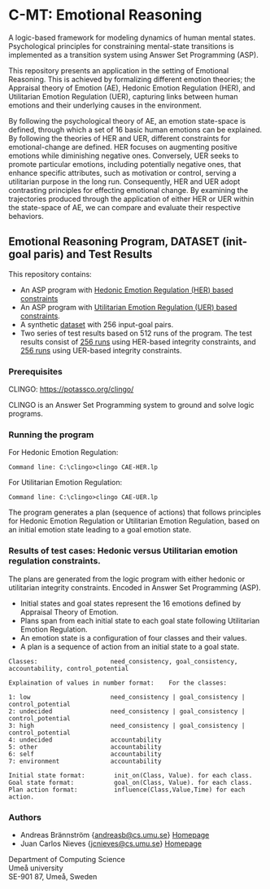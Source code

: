 # C-MT: Emotional Reasoning
A logic-based framework for modeling dynamics of human mental states. Psychological principles for constraining mental-state transitions is implemented as a transition system using Answer Set Programming (ASP). 

This repository presents an application in the setting of Emotional Reasoning. This is achieved by formalizing different emotion theories; the Appraisal theory of Emotion (AE), Hedonic Emotion Regulation (HER), and Utilitarian Emotion Regulation (UER), capturing links between human emotions and their underlying causes in the environment. 

By following the psychological theory of AE, an emotion state-space is defined, through which a set of 16 basic human emotions can be explained. By following the theories of HER and UER, different constraints for emotional-change are defined. HER focuses on augmenting positive emotions while diminishing negative ones. Conversely, UER seeks to promote particular emotions, including potentially negative ones, that enhance specific attributes, such as motivation or control, serving a utilitarian purpose in the long run. Consequently, HER and UER adopt contrasting principles for effecting emotional change. By examining the trajectories produced through the application of either HER or UER within the state-space of AE, we can compare and evaluate their respective behaviors.

## Emotional Reasoning Program, DATASET (init-goal paris) and Test Results
This repository contains: 
* An ASP program with [Hedonic Emotion Regulation (HER) based constraints](https://github.com/AndreasbCS/c-mt/blob/main/CAE-HER.lp)
* An ASP program with [Utilitarian Emotion Regulation (UER) based constraints](https://github.com/AndreasbCS/c-mt/blob/main/CAE-UER.lp). 
* A synthetic [dataset](https://github.com/AndreasbCS/c-mt/blob/main/CAE-init-goal-dataset.lp) with 256 input-goal pairs. 
* Two series of test results based on 512 runs of the program. The test results consist of [256 runs](https://github.com/AndreasbCS/c-mt/blob/main/CAE16%20Hedonic%20Test%20Results.pdf) using HER-based integrity constraints, and [256 runs](https://github.com/AndreasbCS/c-mt/blob/main/CAE16%20Utilitarian%20Test%20Results.pdf) using UER-based integrity constraints.

### Prerequisites

CLINGO: https://potassco.org/clingo/

CLINGO is an Answer Set Programming system to ground and solve logic programs.

### Running the program

For Hedonic Emotion Regulation: 
```
Command line: C:\clingo>clingo CAE-HER.lp
```
For Utilitarian Emotion Regulation: 
```
Command line: C:\clingo>clingo CAE-UER.lp
```

The program generates a plan (sequence of actions) that follows principles for Hedonic Emotion Regulation or Utilitarian Emotion Regulation, based on an initial emotion state leading to a goal emotion state.

### Results of test cases: Hedonic versus Utilitarian emotion regulation constraints.

The plans are generated from the logic program with either hedonic or utilitarian integrity constraints. 
Encoded in Answer Set Programming (ASP).

* Initial states and goal states represent the 16 emotions defined by Appraisal Theory of Emotion.
* Plans span from each initial state to each goal state following Utilitarian Emotion Regulation.
* An emotion state is a configuration of four classes and their values.
* A plan is a sequence of action from an initial state to a goal state.

```
Classes:                    need_consistency, goal_consistency, accountability, control_potential

Explaination of values in number format:    For the classes:

1: low                      need_consistency | goal_consistency | control_potential
2: undecided                need_consistency | goal_consistency | control_potential
3: high                     need_consistency | goal_consistency | control_potential
4: undecided                accountability
5: other                    accountability
6: self                     accountability
7: environment              accountability

Initial state format:        init_on(Class, Value). for each class.
Goal state format:           goal_on(Class, Value). for each class.
Plan action format:          influence(Class,Value,Time) for each action.
```

### Authors

* Andreas Brännström {andreasb@cs.umu.se} [Homepage](https://people.cs.umu.se/andreasb/)
* Juan Carlos Nieves {jcnieves@cs.umu.se} [Homepage](https://www.umu.se/en/staff/juan-carlos-nieves/)

Department of Computing Science  
Umeå university  
SE-901 87, Umeå, Sweden  
